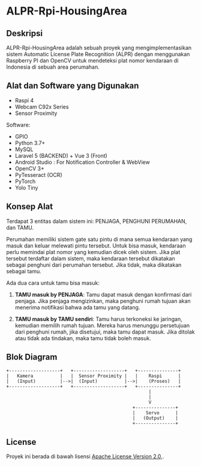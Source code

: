 # ALPR-Rpi-HousingArea

## Deskripsi

ALPR-Rpi-HousingArea adalah sebuah proyek yang mengimplementasikan sistem Automatic License Plate Recognition (ALPR) dengan menggunakan Raspberry PI dan OpenCV untuk mendeteksi plat nomor kendaraan di Indonesia di sebuah area perumahan.

## Alat dan Software yang Digunakan

- Raspi 4
- Webcam C92x Series
- Sensor Proximity

Software:

- GPIO
- Python 3.7+
- MySQL
- Laravel 5 (BACKEND) + Vue 3 (Front) 
- Android Studio : For Notification Controller & WebView
- OpenCV 3+  
- PyTesseract (OCR) 
- PyTorch
- Yolo Tiny

## Konsep Alat

Terdapat 3 entitas dalam sistem ini: PENJAGA, PENGHUNI PERUMAHAN, dan TAMU.

Perumahan memiliki sistem gate satu pintu di mana semua kendaraan yang masuk dan keluar melewati pintu tersebut. Untuk bisa masuk, kendaraan perlu memindai plat nomor yang kemudian dicek oleh sistem. Jika plat tersebut terdaftar dalam sistem, maka kendaraan tersebut dikatakan sebagai penghuni dari perumahan tersebut. Jika tidak, maka dikatakan sebagai tamu.

Ada dua cara untuk tamu bisa masuk:

1. **TAMU masuk by PENJAGA**: Tamu dapat masuk dengan konfirmasi dari penjaga. Jika penjaga mengizinkan, maka penghuni rumah tujuan akan menerima notifikasi bahwa ada tamu yang datang.

2. **TAMU masuk by TAMU sendiri**: Tamu harus terkoneksi ke jaringan, kemudian memilih rumah tujuan. Mereka harus menunggu persetujuan dari penghuni rumah, jika disetujui, maka tamu dapat masuk. Jika ditolak atau tidak ada tindakan, maka tamu tidak boleh masuk.

## Blok Diagram
```
+-------------------+   +-------------------+   +---------------+
|   Kamera          |   |  Sensor Proximity |   |    Raspi      |
|   (Input)         |-->|  (Input)          |-->|    (Proses)   |
+-------------------+   +-------------------+   +---------------+
                                                     |
                                                     |
                                                     V
                                               +---------------+
                                               |    Servo      |
                                               |   (Output)    |
                                               +---------------+
```


## License

Proyek ini berada di bawah lisensi [ Apache License
                           Version 2.0,](#).
